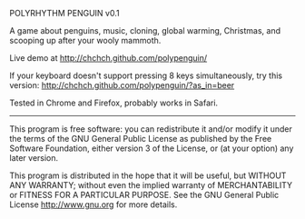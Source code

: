 POLYRHYTHM PENGUIN v0.1

A game about penguins, music, cloning, global warming, Christmas, and scooping 
up after your wooly mammoth.

Live demo at http://chchch.github.com/polypenguin/

If your keyboard doesn't support pressing 8 keys simultaneously, try this 
version: http://chchch.github.com/polypenguin/?as_in=beer

Tested in Chrome and Firefox, probably works in Safari.

---

This program is free software: you can redistribute it and/or modify
it under the terms of the GNU General Public License as published by
the Free Software Foundation, either version 3 of the License, or
(at your option) any later version.

This program is distributed in the hope that it will be useful,
but WITHOUT ANY WARRANTY; without even the implied warranty of
MERCHANTABILITY or FITNESS FOR A PARTICULAR PURPOSE.  See the
GNU General Public License <http://www.gnu.org> for more details.
